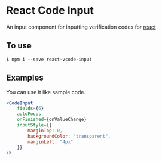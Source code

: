 # React Code Input

An input component for inputting verification codes for [react](https://github.com/facebook/react)



## To use

`$ npm i --save react-vcode-input`



## Examples

You can use it like sample code.

```jsx
<CodeInput
	fields={6}
	autoFocus
	onFinished={onValueChange}
	inputStyle={{
		marginTop: 0,
		backgroundColor: "transparent",
		marginLeft: "4px"
	}}
/>
```

